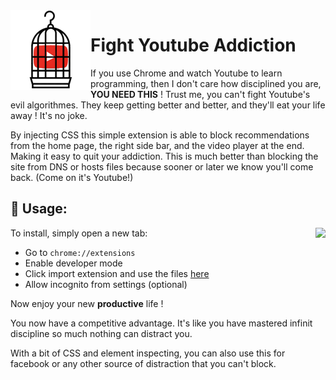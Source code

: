 <img align="left" src="https://raw.githubusercontent.com/MarouaneRag/FightYoutubeAddiction/master/icons/128.png">

# Fight Youtube Addiction


If you use Chrome and watch Youtube to learn programming, then I don't care how disciplined you are, **YOU NEED THIS** ! Trust me, you can't fight Youtube's evil algorithmes. They keep getting better and better, and they'll eat your life away ! It's no joke.

By injecting CSS this simple extension is able to block recommendations from the home page, the right side bar, and the video player at the end. Making it easy to quit your addiction. This is much better than blocking the site from DNS or hosts files because sooner or later we know you'll come back. (Come on it's Youtube!)

## 🔌 Usage:

<img align="right" src="http://image.noelshack.com/fichiers/2018/19/6/1526093905-freedom.jpg">

To install, simply open a new tab:

- Go to  `chrome://extensions`
- Enable developer mode
- Click import extension and use the files [here](https://github.com/MarouaneRag/FightYoutubeAddiction/archive/master.zip)
- Allow incognito from settings (optional)


Now enjoy your new **productive** life !

You now have a competitive advantage. It's like you have mastered infinit discipline so much nothing can distract you.

With a bit of CSS and element inspecting, you can also use this for facebook or any other source of distraction that you can't block.

